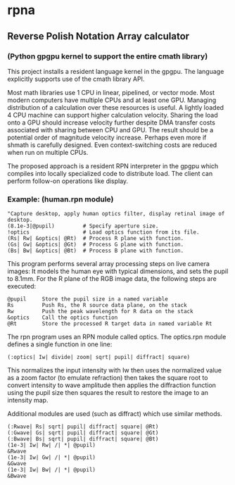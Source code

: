 # rpna
## Reverse Polish Notation Array calculator
### (Python gpgpu kernel to support the entire cmath library)

This project installs a resident language kernel in the gpgpu.
The language explicitly supports use of the cmath library API.

Most math libraries use 1 CPU in linear, pipelined, or vector mode.
Most modern computers have multiple CPUs and at least one GPU.
Managing distribution of a calculation over these resources is useful.
A lightly loaded 4 CPU machine can support higher calculation velocity.
Sharing the load onto a GPU should increase velocity further
despite DMA transfer costs associated with sharing between CPU and GPU.
The result should be a potential order of magnitude velocity increase.
Perhaps even more if shmath is carefully designed.
Even context-switching costs are reduced when run on multiple CPUs.  

The proposed approach is a resident RPN interpreter in the gpgpu
which compiles into locally specialized code to distribute load.
The client can perform follow-on operations like display.

### Example: (human.rpn module)

    "Capture desktop, apply human optics filter, display retinal image of desktop.
    (8.1e-3|@pupil)         # Specify aperture size.
    !optics                 # Load optics function from its file.
    (Rs| Rw| &optics| @Rt)  # Process R plane with function.
    (Gs| Gw| &optics| @Gt)  # Process G plane with function.
    (Bs| Bw| &optics| @Bt)  # Process B plane with function.

This program performs several array processing steps on live camera images:
It models the human eye with typical dimensions, and sets the pupil to 8.1mm.
For the R plane of the RGB image data, the following steps are executed:

    @pupil     Store the pupil size in a named variable
    Rs         Push Rs, the R source data plane, on the stack
	Rw         Push the peak wavelength for R data on the stack
	&optics    Call the optics function
	@Rt        Store the processed R target data in named variable Rt

The rpn program uses an RPN module called optics.
The optics.rpn module defines a single function in one line:

    (:optics| Iw| divide| zoom| sqrt| pupil| diffract| square)

This normalizes the input intensity with Iw
then uses the normalized value as a zoom factor (to emulate refraction)
then takes the square root to convert intensity to wave amplitude
then applies the diffraction function using the pupil size
then squares the result to restore the image to an intensity map.

Additional modules are used (such as diffract) which use similar methods.

    (:Rwave| Rs| sqrt| pupil| diffract| square| @Rt)
    (:Gwave| Gs| sqrt| pupil| diffract| square| @Gt)
    (:Bwave| Bs| sqrt| pupil| diffract| square| @Bt)
    (1e-3| Iw| Rw| /| *| @pupil)
    &Rwave
    (1e-3| Iw| Gw| /| *| @pupil)
    &Gwave
    (1e-3| Iw| Bw| /| *| @pupil)
    &Bwave
